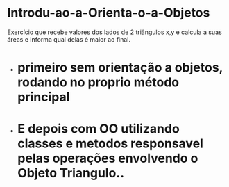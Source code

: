 # Introdu-ao-a-Orienta-o-a-Objetos
Exercício  que recebe valores dos lados de 2 triângulos x,y e calcula a suas áreas e informa qual delas é maior ao final.
- # primeiro sem orientação a objetos, rodando no proprio método principal
- # E depois com OO utilizando classes e metodos responsavel pelas operações envolvendo o Objeto Triangulo..
